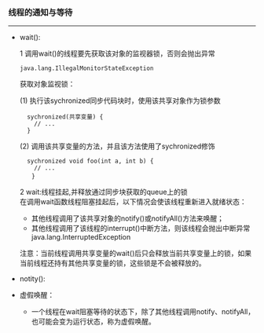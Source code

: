 ### **线程的通知与等待**
---
- wait(): 

    1 调用wait()的线程要先获取该对象的监视器锁，否则会抛出异常
    ```
    java.lang.IllegalMonitorStateException
    ```
    获取对象监视锁：<br>
    
    (1) 执行该sychronized同步代码块时，使用该共享对象作为锁参数
    ```
      sychronized(共享变量) {
        // ...
      }
    ```
    (2) 调用该共享变量的方法，并且该方法使用了sychronized修饰
    ```
      sychronized void foo(int a, int b) {
        // ...
  　　}
    ```
    
    2 wait:线程挂起,并释放通过同步块获取的queue上的锁<br>
    在调用wait函数线程阻塞挂起后，以下情况会使该线程重新进入就绪状态：
    - 其他线程调用了该共享对象的notify()或notifyAll()方法来唤醒；
    - 其他线程调用了该线程的interrupt()中断方法，则该线程会抛出中断异常java.lang.InterruptedException
    
    注意：当前线程调用共享变量的wait()后只会释放当前共享变量上的锁，如果当前线程还持有其他共享变量的锁，这些锁是不会被释放的。
    
    
- notity():

- 虚假唤醒：
    + 一个线程在wait阻塞等待的状态下，除了其他线程调用notify、notifyAll，也可能会变为运行状态，称为虚假唤醒。
